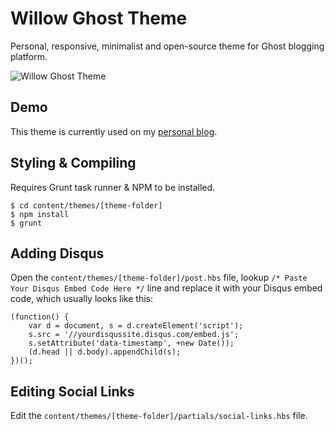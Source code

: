 # Willow Ghost Theme
Personal, responsive, minimalist and open-source theme for Ghost blogging platform.

![Willow Ghost Theme](http://i.imgur.com/gGNeWzG.png)

## Demo

This theme is currently used on my [personal blog](https://raivis.com/).

## Styling & Compiling

Requires Grunt task runner & NPM to be installed.

    $ cd content/themes/[theme-folder]
    $ npm install
    $ grunt
    
## Adding Disqus

Open the `content/themes/[theme-folder]/post.hbs` file, 
lookup `/* Paste Your Disqus Embed Code Here */` 
line and replace it with your Disqus embed code, which usually looks like this:

    (function() {
        var d = document, s = d.createElement('script');
        s.src = '//yourdisqussite.disqus.com/embed.js';
        s.setAttribute('data-timestamp', +new Date());
        (d.head || d.body).appendChild(s);
    })();
    
## Editing Social Links

Edit the `content/themes/[theme-folder]/partials/social-links.hbs` file.
